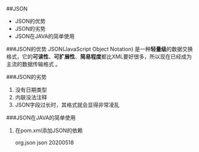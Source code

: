 ##JSON

+ JSON的优势
+ JSON的劣势
+ JSON在JAVA的简单使用

###JSON的优势
JSON(JavaScript Object Notation) 是一种**轻量级**的数据交换格式，它的**可读性**、**可扩展性**、**简易程度**都比XML要好很多，所以现在已经成为主流的数据传输格式 。

###JSON的劣势
  1. 没有日期类型
  2. 内联没法注释
  3. JSON字段过长时，其格式就会显得非常凌乱


###JSON在JAVA的简单使用

  1. 在pom.xml添加JSON的依赖 

   	 	<dependency>
			<groupId>org.json</groupId>
	    	<artifactId>json</artifactId>
	    	<version>20200518</version>
		</dependency>


